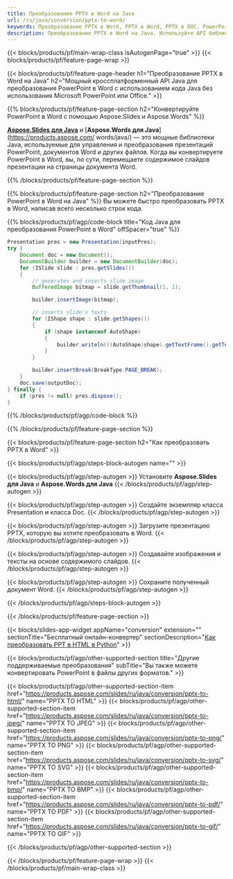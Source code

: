 ```yaml
---
title: Преобразование PPTX в Word на Java
url: /ru/java/conversion/pptx-to-word/
keywords: Преобразование PPTX в Word, PPTX в Word, PPTX в DOC, PowerPoint в Word, API Java, библиотека Java
description: Преобразование PPTX в Word на Java. Используйте API библиотеки Java для преобразования PowerPoint в Word
---
```


{{< blocks/products/pf/main-wrap-class isAutogenPage="true" >}}
{{< blocks/products/pf/feature-page-wrap >}}

{{< blocks/products/pf/feature-page-header h1="Преобразование PPTX в Word на Java" h2="Мощный кроссплатформенный API Java для преобразования PowerPoint в Word с использованием кода Java без использования Microsoft PowerPoint или Office." >}}

{{% blocks/products/pf/feature-page-section h2="Конвертируйте PowerPoint в Word с помощью Aspose.Slides и Aspose.Words" %}}

[**Aspose.Slides для Java**](https://products.aspose.com/slides/ru/java/) и [**Aspose.Words для Java**](https://products.aspose.com/ words/java/) — это мощные библиотеки Java, используемые для управления и преобразования презентаций PowerPoint, документов Word и других файлов. Когда вы конвертируете PowerPoint в Word, вы, по сути, перемещаете содержимое слайдов презентации на страницы документа Word.

{{% /blocks/products/pf/feature-page-section %}}




{{% blocks/products/pf/feature-page-section  h2="Преобразование PowerPoint в Word на Java" %}}
Вы можете быстро преобразовать PPTX в Word, написав всего несколько строк кода.

{{% blocks/products/pf/agp/code-block title="Код Java для преобразования PowerPoint в Word" offSpacer="true" %}}
```java
Presentation pres = new Presentation(inputPres);
try {
    Document doc = new Document();
    DocumentBuilder builder = new DocumentBuilder(doc);
    for (ISlide slide : pres.getSlides())
    {
        // generates and inserts slide image
        BufferedImage bitmap = slide.getThumbnail(1, 1);

        builder.insertImage(bitmap);

        // inserts slide's texts
        for (IShape shape : slide.getShapes())
        {
            if (shape instanceof AutoShape)
            {
                builder.writeln(((AutoShape)shape).getTextFrame().getText());
            }
        }

        builder.insertBreak(BreakType.PAGE_BREAK);
    }
    doc.save(outputDoc);
} finally {
    if (pres != null) pres.dispose();
}
```
{{% /blocks/products/pf/agp/code-block %}}

{{% /blocks/products/pf/feature-page-section %}}




{{< blocks/products/pf/feature-page-section  h2="Как преобразовать PPTX в Word" >}}


{{< blocks/products/pf/agp/steps-block-autogen name="" >}}


{{< blocks/products/pf/agp/step-autogen >}}
Установите **Aspose.Slides для Java** и **Aspose.Words для Java** 
{{< /blocks/products/pf/agp/step-autogen >}}

{{< blocks/products/pf/agp/step-autogen >}}
Создайте экземпляр класса Presentation и класса Doc.
{{< /blocks/products/pf/agp/step-autogen >}}

{{< blocks/products/pf/agp/step-autogen >}}
Загрузите презентацию PPTX, которую вы хотите преобразовать в Word.
{{< /blocks/products/pf/agp/step-autogen >}}

{{< blocks/products/pf/agp/step-autogen >}}
Создавайте изображения и тексты на основе содержимого слайдов.
{{< /blocks/products/pf/agp/step-autogen >}}

{{< blocks/products/pf/agp/step-autogen >}}
Сохраните полученный документ Word.
{{< /blocks/products/pf/agp/step-autogen >}}


{{< /blocks/products/pf/agp/steps-block-autogen >}}


{{< /blocks/products/pf/feature-page-section >}}




{{< blocks/slides-app-widget  appName="conversion" extension="" sectionTitle="Бесплатный онлайн-конвертер" sectionDescription="[Как преобразовать PPT в HTML в Python](https://products.aspose.com/slides/ru/python-net/conversion/ppt-to-html/)" >}}

{{< blocks/products/pf/agp/other-supported-section title="Другие поддерживаемые преобразования" subTitle="Вы также можете конвертировать PowerPoint в файлы других форматов." >}}


{{< blocks/products/pf/agp/other-supported-section-item href="https://products.aspose.com/slides/ru/java/conversion/pptx-to-html/" name="PPTX TO HTML" >}}
{{< blocks/products/pf/agp/other-supported-section-item href="https://products.aspose.com/slides/ru/java/conversion/pptx-to-jpeg/" name="PPTX TO JPEG" >}}
{{< blocks/products/pf/agp/other-supported-section-item href="https://products.aspose.com/slides/ru/java/conversion/pptx-to-png/" name="PPTX TO PNG" >}}
{{< blocks/products/pf/agp/other-supported-section-item href="https://products.aspose.com/slides/ru/java/conversion/pptx-to-svg/" name="PPTX TO SVG" >}}
{{< blocks/products/pf/agp/other-supported-section-item href="https://products.aspose.com/slides/ru/java/conversion/pptx-to-bmp/" name="PPTX TO BMP" >}}
{{< blocks/products/pf/agp/other-supported-section-item href="https://products.aspose.com/slides/ru/java/conversion/pptx-to-pdf/" name="PPTX TO PDF" >}}
{{< blocks/products/pf/agp/other-supported-section-item href="https://products.aspose.com/slides/ru/java/conversion/pptx-to-gif/" name="PPTX TO GIF" >}}



{{< /blocks/products/pf/agp/other-supported-section >}}

{{< /blocks/products/pf/feature-page-wrap >}}
{{< /blocks/products/pf/main-wrap-class >}}